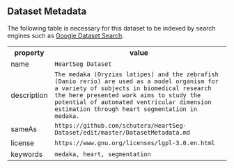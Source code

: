 ## Dataset Metadata
The following table is necessary for this dataset to be indexed by search
engines such as <a href="https://g.co/datasetsearch">Google Dataset Search</a>.
<div itemscope itemtype="http://schema.org/Dataset">
  <table>
    <tr>
      <th>property</th>
      <th>value</th>
    </tr>
    <tr>
      <td>name</td>
      <td><code itemprop="name">HeartSeg Dataset</code></td>
    </tr>
      <tr>
      <td>description</td>
      <td><code itemprop="description">The medaka (Oryzias latipes) and the zebrafish (Danio rerio) are used as a model organism for a variety of subjects in biomedical research the here presented work aims to study the potential of automated ventricular dimension estimation through heart segmentation in medaka. </code></td>
    </tr>
    </tr>
      <tr>
      <td>sameAs</td>
      <td><code itemprop="sameAs">https://github.com/schutera/HeartSeg-Dataset/edit/master/DatasetMetadata.md</code></td>
    </tr>
   <tr>
      <td>license</td>
      <td><code itemprop="license">https://www.gnu.org/licenses/lgpl-3.0.en.html</code></td>
    </tr>
   <tr>
      <td>keywords</td>
      <td><code itemprop="keywords">medaka, heart, segmentation</code></td>
    </tr>
  </table>
</div>
